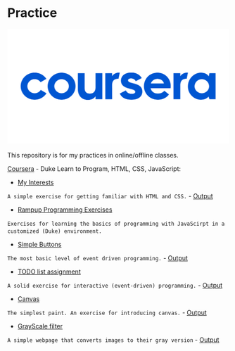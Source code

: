 # Practice

![header](media/pic01.png)

This repository is for my practices in online/offline classes.

[Coursera](https://www.coursera.org/learn/duke-programming-web/home/welcome) - Duke Learn to Program, HTML, CSS, JavaScript:

- [My Interests](coursera/DukeLearnToPragram/MyInterests)

`A simple exercise for getting familiar with HTML and CSS.` - [Output](https://codepen.io/mahdidavoodi-the-vuer/full/rNpBEyE)

- [Rampup Programming Exercises](coursera/DukeLearnToPragram/RPE)

`Exercises for learning the basics of programming with JavaScirpt in a customized (Duke) environment.`

- [Simple Buttons](coursera/DukeLearnToPragram/SimpleButtons)

`The most basic level of event driven programming.` - [Output](https://codepen.io/mahdidavoodi-the-vuer/full/NWXgZwR)

- [TODO list assignment](coursera/DukeLearnToPragram/TodoList)

`A solid exercise for interactive (event-driven) programming.` - [Output](https://codepen.io/mahdidavoodi-the-vuer/full/dyJVVmW)

- [Canvas](coursera/DukeLearnToPragram/Canvas)

`The simplest paint. An exercise for introducing canvas.` - [Output](https://codepen.io/mahdidavoodi-the-vuer/full/bGaYKYv)

- [GrayScale filter](coursera/DukeLearnToPragram/GrayScaleFilter)

`A simple webpage that converts images to their gray version` - [Output](https://codepen.io/mahdidavoodi-the-vuer/full/NWXELEj)
